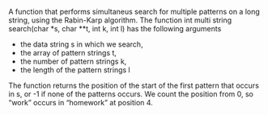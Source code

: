 ﻿


A function that performs simultaneus search for multiple patterns on a long string,
using the Rabin-Karp algorithm. The function
int multi string search(char *s, char **t, int k, int l)
has the following arguments
- the data string s in which we search,
- the array of pattern strings t,
- the number of pattern strings k,
- the length of the pattern strings l


The function returns the position of the start of the first pattern that occurs in s, or
-1 if none of the patterns occurs. We count the position from 0, so “work” occurs in
“homework” at position 4.

